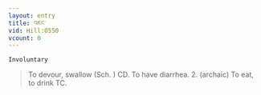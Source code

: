 ```yaml
---
layout: entry
title: འཇང་
vid: Hill:0550
vcount: 0
---
```

`Involuntary` 
> To devour, swallow (Sch\.
) CD\.
 To have diarrhea\.
 2\.
 (archaic) To eat, to drink TC\.

